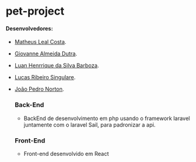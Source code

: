 # pet-project

#### Desenvolvedores:

* [Matheus Leal Costa]().
* [Giovanne Almeida Dutra]().
* [Luan Henrrique da Silva Barboza]().
* [Lucas Ribeiro Singulare]().
* [João Pedro Norton]().

  ### Back-End
  * BackEnd de desenvolvimento em php usando o framework laravel juntamente com o laravel Sail, para padronizar a api.
 

     
  ### Front-End
  * Front-end desenvolvido em React
